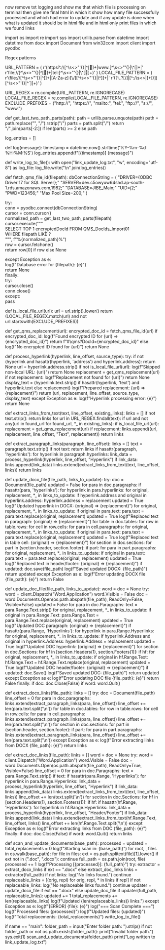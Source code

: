 now remove txt logging and show me that which file is processing on terminal then give me final html in which it show how many file successfully processed and which had error to update and if any update is done when what is updated it should be in html file and in html only print files in which we found links

import os
import re
import sys
import urllib.parse
from datetime import datetime
from docx import Document
from win32com import client
import pyodbc

Regex patterns

URL_PATTERN = (
r'(https?://[^\s<>"'{}|\^[]+|www\.[^\s<>"\'{}|\\^[]+|'
r'file://[^\s<>"'{}|\^[]+|tel:[^\s<>"\'{}|\\^[]+)'
)
LOCAL_FILE_PATTERN = (
r'(file://[^\s<>"'{}|\^\]]+|[A-Za-z]:[\\/][^\s<>"\'{}|\\^]]+|'
r'(?:..?[\/]|[^:/\\s<>|]+[\/])[^\s<>"'{}|\^`]]+)'
)

URL_REGEX = re.compile(URL_PATTERN, re.IGNORECASE)
LOCAL_FILE_REGEX = re.compile(LOCAL_FILE_PATTERN, re.IGNORECASE)
EXCLUDE_PREFIXES = ("http://", "https://", "mailto:", "tel:", "ftp://", "s://", "www.")

def get_last_two_path_parts(path):
path = urllib.parse.unquote(path)
path = path.replace("\", "/").rstrip("/")
parts = path.split("/")
return "/".join(parts[-2:]) if len(parts) >= 2 else path

log_entries = []

def log(message):
timestamp = datetime.now().strftime('%Y-%m-%d %H:%M:%S')
log_entries.append(f"[{timestamp}] {message}")

def write_log_to_file():
with open("link_update_log.txt", "w", encoding="utf-8") as log_file:
log_file.write("\n".join(log_entries))

def fetch_qms_file_id(filepath):
dbConnectionString = (
"DRIVER={ODBC Driver 17 for SQL Server};"
"SERVER=dev.c5owyuw64shd.ap-south-1.rds.amazonaws.com,1982;"
"DATABASE=JIBE_Main;"
"UID=j2;"
"PWD=123456;"
"Max Pool Size=200;"
)

try:  
    conn = pyodbc.connect(dbConnectionString)  
    cursor = conn.cursor()  
    normalized_path = get_last_two_path_parts(filepath)  
    cursor.execute("""  
        SELECT TOP 1 encryptedDocId FROM QMS_DocIds_Import01   
        WHERE filepath LIKE ?  
    """, f"%{normalized_path}%")  
    row = cursor.fetchone()  
    return row[0] if row else None  

except Exception as e:  
    log(f"Database error for {filepath}: {e}")  
    return None  
finally:  
    try:  
        cursor.close()  
        conn.close()  
    except:  
        pass

def is_local_file_url(url):
url = url.strip().lower()
return (LOCAL_FILE_REGEX.match(url) and not url.startswith(EXCLUDE_PREFIXES))

def get_qms_replacement(url):
encrypted_doc_id = fetch_qms_file_id(url)
if encrypted_doc_id:
log(f"Found encrypted ID for {url} => {encrypted_doc_id}")
return f"#\qms?DocId={encrypted_doc_id}"
else:
log(f"No encrypted ID found for {url}")
return None

def process_hyperlink(hyperlink, line_offset, source_type):
try:
if not (hyperlink and hasattr(hyperlink, 'address') and hyperlink.address):
return None
url = hyperlink.address.strip()
if not is_local_file_url(url):
log(f"Skipped non-local URL: {url}")
return None
replacement = get_qms_replacement(url)
if not replacement:
log(f"Replacement not found for {url}")
return None
display_text = (hyperlink.text.strip() if hasattr(hyperlink, 'text') and hyperlink.text
else replacement)
log(f"Prepared replacement: {url} => {replacement}")
return (url, replacement, line_offset, source_type, display_text)
except Exception as e:
log(f"Hyperlink processing error: {e}")
return None

def extract_links_from_text(text, line_offset, existing_links):
links = []
if not text.strip():
return links
for url in URL_REGEX.findall(text):
if url and not any(url in found_url for found_url, *_ in existing_links):
if is_local_file_url(url):
replacement = get_qms_replacement(url)
if replacement:
links.append((url, replacement, line_offset, "Text", replacement))
return links

def extract_paragraph_links(paragraph, line_offset):
links = []
text = paragraph.text.strip()
if not text:
return links
if hasattr(paragraph, 'hyperlinks'):
for hyperlink in paragraph.hyperlinks:
link_data = process_hyperlink(hyperlink, line_offset, "Hyperlink")
if link_data:
links.append(link_data)
links.extend(extract_links_from_text(text, line_offset, links))
return links

def update_docx_file(file_path, links_to_update):
try:
doc = Document(file_path)
updated = False
for para in doc.paragraphs:
if hasattr(para, 'hyperlinks'):
for hyperlink in para.hyperlinks:
for original, replacement, *_ in links_to_update:
if hyperlink.address and original in hyperlink.address:
hyperlink.address = replacement
updated = True
log(f"Updated hyperlink in DOCX: {original} => {replacement}")
for original, replacement, *_ in links_to_update:
if original in para.text:
para.text = para.text.replace(original, replacement)
updated = True
log(f"Replaced text in paragraph: {original} => {replacement}")
for table in doc.tables:
for row in table.rows:
for cell in row.cells:
for para in cell.paragraphs:
for original, replacement, *_ in links_to_update:
if original in para.text:
para.text = para.text.replace(original, replacement)
updated = True
log(f"Replaced text in table cell: {original} => {replacement}")
for section in doc.sections:
for part in (section.header, section.footer):
if part:
for para in part.paragraphs:
for original, replacement, *_ in links_to_update:
if original in para.text:
para.text = para.text.replace(original, replacement)
updated = True
log(f"Replaced text in header/footer: {original} => {replacement}")
if updated:
doc.save(file_path)
log(f"Saved updated DOCX: {file_path}")
return updated
except Exception as e:
log(f"Error updating DOCX file {file_path}: {e}")
return False

def update_doc_file(file_path, links_to_update):
word = doc = None
try:
word = client.Dispatch("Word.Application")
word.Visible = False
doc = word.Documents.Open(os.path.abspath(file_path), ReadOnly=False, Visible=False)
updated = False
for para in doc.Paragraphs:
text = para.Range.Text.strip()
for original, replacement, *_ in links_to_update:
if original in para.Range.Text:
para.Range.Text = para.Range.Text.replace(original, replacement)
updated = True
log(f"Updated DOC paragraph: {original} => {replacement}")
if hasattr(para.Range, 'Hyperlinks'):
for hyperlink in para.Range.Hyperlinks:
for original, replacement, *_ in links_to_update:
if hyperlink.Address and original in hyperlink.Address:
hyperlink.Address = replacement
updated = True
log(f"Updated DOC hyperlink: {original} => {replacement}")
for section in doc.Sections:
for hf in [section.Headers(1), section.Footers(1)]:
if hf:
for original, replacement, *_ in links_to_update:
if original in hf.Range.Text:
hf.Range.Text = hf.Range.Text.replace(original, replacement)
updated = True
log(f"Updated DOC header/footer: {original} => {replacement}")
if updated:
doc.Save()
log(f"Saved updated DOC: {file_path}")
return updated
except Exception as e:
log(f"Error updating DOC file {file_path}: {e}")
return False
finally:
if doc:
doc.Close(False)
if word:
word.Quit()

def extract_docx_links(file_path):
links = []
try:
doc = Document(file_path)
line_offset = 0
for para in doc.paragraphs:
links.extend(extract_paragraph_links(para, line_offset))
line_offset += len(para.text.split('\n'))
for table in doc.tables:
for row in table.rows:
for cell in row.cells:
for para in cell.paragraphs:
links.extend(extract_paragraph_links(para, line_offset))
line_offset += len(para.text.split('\n'))
for section in doc.sections:
for part in (section.header, section.footer):
if part:
for para in part.paragraphs:
links.extend(extract_paragraph_links(para, line_offset))
line_offset += len(para.text.split('\n'))
except Exception as e:
log(f"Error extracting links from DOCX {file_path}: {e}")
return links

def extract_doc_links(file_path):
links = []
word = doc = None
try:
word = client.Dispatch("Word.Application")
word.Visible = False
doc = word.Documents.Open(os.path.abspath(file_path), ReadOnly=True, Visible=False)
line_offset = 0
for para in doc.Paragraphs:
text = para.Range.Text.strip()
if text:
if hasattr(para.Range, 'Hyperlinks'):
for hyperlink in para.Range.Hyperlinks:
link_data = process_hyperlink(hyperlink, line_offset, "Hyperlink")
if link_data:
links.append(link_data)
links.extend(extract_links_from_text(text, line_offset, links))
line_offset += len(text.split('\n'))
for section in doc.Sections:
for hf in [section.Headers(1), section.Footers(1)]:
if hf:
if hasattr(hf.Range, 'Hyperlinks'):
for hyperlink in hf.Range.Hyperlinks:
link_data = process_hyperlink(hyperlink, line_offset, "Header/Footer")
if link_data:
links.append(link_data)
links.extend(extract_links_from_text(hf.Range.Text, line_offset, links))
line_offset += len(hf.Range.Text.split('\n'))
except Exception as e:
log(f"Error extracting links from DOC {file_path}: {e}")
finally:
if doc:
doc.Close(False)
if word:
word.Quit()
return links

def scan_and_update_documents(base_path):
processed = updated = total_replacements = 0
log(f"Starting scan in: {base_path}")
for root, , files in os.walk(base_path):
for file in files:
ext = os.path.splitext(file)[1].lower()
if ext not in (".doc", ".docx"):
continue
full_path = os.path.join(root, file)
processed += 1
log(f"Processing [{processed}]: {full_path}")
try:
extractor = extract_docx_links if ext == ".docx" else extract_doc_links
links = extractor(full_path)
if not links:
log("No links found.")
continue
replaceable_links = [(orig, repl) for orig, repl, * in links if repl]
if not replaceable_links:
log("No replaceable links found.")
continue
updater = update_docx_file if ext == ".docx" else update_doc_file
if updater(full_path, replaceable_links):
updated += 1
total_replacements += len(replaceable_links)
log(f"Updated {len(replaceable_links)} links.")
except Exception as e:
log(f"[ERROR] {file}: {e}")
log("=== Scan Complete ===")
log(f"Processed files: {processed}")
log(f"Updated files: {updated}")
log(f"Total replacements: {total_replacements}")
write_log_to_file()

if name == "main":
folder_path = input("Enter folder path: ").strip()
if not folder_path or not os.path.exists(folder_path):
print("Invalid folder path.")
sys.exit(1)
scan_and_update_documents(folder_path)
print("Log written to link_update_log.txt")

